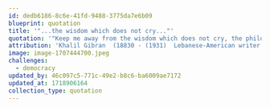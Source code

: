 ```yaml
---
id: dedb6186-8c6e-41fd-9488-3775da7e6b09
blueprint: quotation
title: '"...the wisdom which does not cry..."'
quotation: '"Keep me away from the wisdom which does not cry, the philosophy which does not laugh, and the greatness which does not bow before children."'
attribution: 'Khalil Gibran  (18830 - (1931)  Lebanese-American writer'
image: image-1707444700.jpeg
challenges:
  - democracy
updated_by: 46c097c5-771c-49e2-b8c6-ba6009ae7172
updated_at: 1718906164
collection_type: quotation
---
```

